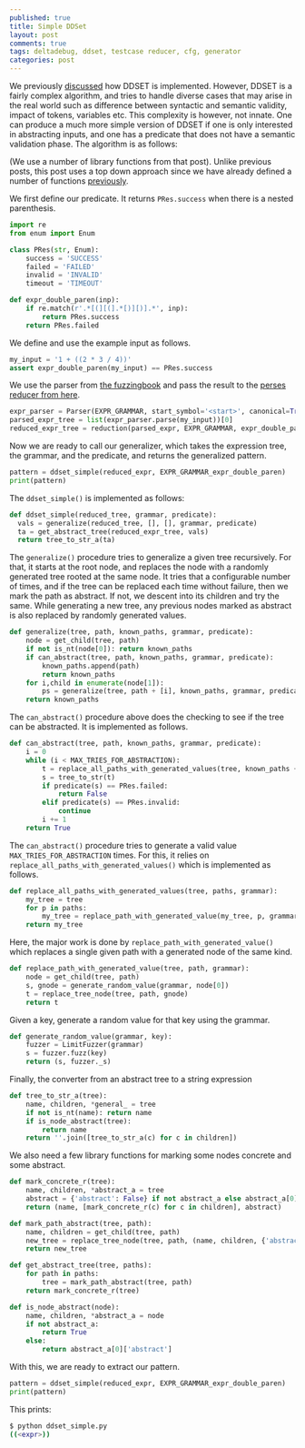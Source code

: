 ```yaml
---
published: true
title: Simple DDSet
layout: post
comments: true
tags: deltadebug, ddset, testcase reducer, cfg, generator
categories: post
---
```

We previously [discussed](/post/2020/07/15/ddset/) how DDSET is implemented. However, DDSET is a fairly complex algorithm, and
tries to handle diverse cases that may arise in the real world such as difference between syntactic and semantic validity, impact of tokens, variables etc.
This complexity is however, not innate. One can produce a much more simple version of DDSET if one is only interested in abstracting
inputs, and one has a predicate that does not have a semantic validation phase. The algorithm is as follows:

(We use a number of library functions from that post). Unlike previous posts, this post uses a top down approach since we have already
defined a number of functions [previously](/post/2020/07/15/ddset/).

We first define our predicate. It returns `PRes.success` when there is a nested parenthesis.
```python
import re
from enum import Enum

class PRes(str, Enum):
    success = 'SUCCESS'
    failed = 'FAILED'
    invalid = 'INVALID'
    timeout = 'TIMEOUT'

def expr_double_paren(inp):
    if re.match(r'.*[(][(].*[)][)].*', inp):
        return PRes.success
    return PRes.failed
```
We define and use the example input as follows.
```python
my_input = '1 + ((2 * 3 / 4))'
assert expr_double_paren(my_input) == PRes.success
```
We use the parser from [the fuzzingbook](https://fuzzingbook.org) and pass the result to the [perses reducer from here](/post/2019/12/03/ddmin/).

```python
expr_parser = Parser(EXPR_GRAMMAR, start_symbol='<start>', canonical=True)
parsed_expr_tree = list(expr_parser.parse(my_input))[0]
reduced_expr_tree = reduction(parsed_expr, EXPR_GRAMMAR, expr_double_paren)
```

Now we are ready to call our generalizer, which takes the expression tree, the grammar, and the predicate, and returns the generalized pattern.
```python
pattern = ddset_simple(reduced_expr, EXPR_GRAMMAR_expr_double_paren)
print(pattern)
```
The `ddset_simple()` is implemented as follows:
```python
def ddset_simple(reduced_tree, grammar, predicate):
  vals = generalize(reduced_tree, [], [], grammar, predicate)
  ta = get_abstract_tree(reduced_expr_tree, vals)
  return tree_to_str_a(ta)
```
The `generalize()` procedure tries to generalize a given tree recursively. For that, it starts at the root node, and replaces the node with
a randomly generated tree rooted at the same node. It tries that a configurable number of times, and if the tree can be replaced each time
without failure, then we mark the path as abstract. If not, we descent into its children and try the same. While generating a new tree, any
previous nodes marked as abstract is also replaced by randomly generated values.
```python
def generalize(tree, path, known_paths, grammar, predicate):
    node = get_child(tree, path)
    if not is_nt(node[0]): return known_paths
    if can_abstract(tree, path, known_paths, grammar, predicate):
        known_paths.append(path)
        return known_paths
    for i,child in enumerate(node[1]):
        ps = generalize(tree, path + [i], known_paths, grammar, predicate)
    return known_paths
```
The `can_abstract()` procedure above does the checking to see if the tree can be abstracted. It is implemented as follows.
```python
def can_abstract(tree, path, known_paths, grammar, predicate):
    i = 0
    while (i < MAX_TRIES_FOR_ABSTRACTION):
        t = replace_all_paths_with_generated_values(tree, known_paths + [path], grammar)
        s = tree_to_str(t)
        if predicate(s) == PRes.failed:
            return False
        elif predicate(s) == PRes.invalid:
            continue
        i += 1
    return True
```
The `can_abstract()` procedure tries to generate a valid value `MAX_TRIES_FOR_ABSTRACTION` times. For this, it relies on
`replace_all_paths_with_generated_values()` which is implemented as follows.
```python
def replace_all_paths_with_generated_values(tree, paths, grammar):
    my_tree = tree
    for p in paths:
        my_tree = replace_path_with_generated_value(my_tree, p, grammar)
    return my_tree
```
Here, the major work is done by `replace_path_with_generated_value()` which replaces a single given path with a generated node
of the same kind.
```python
def replace_path_with_generated_value(tree, path, grammar):
    node = get_child(tree, path)
    s, gnode = generate_random_value(grammar, node[0])
    t = replace_tree_node(tree, path, gnode)
    return t
```
Given a key, generate a random value for that key using the grammar. 
```python
def generate_random_value(grammar, key):
    fuzzer = LimitFuzzer(grammar)
    s = fuzzer.fuzz(key)
    return (s, fuzzer._s)
```
Finally, the converter from an abstract tree to a string expression
```python
def tree_to_str_a(tree):
    name, children, *general_ = tree
    if not is_nt(name): return name
    if is_node_abstract(tree):
        return name
    return ''.join([tree_to_str_a(c) for c in children])
```
We also need a few library functions for marking some nodes concrete and some abstract.
```python
def mark_concrete_r(tree):
    name, children, *abstract_a = tree
    abstract = {'abstract': False} if not abstract_a else abstract_a[0]
    return (name, [mark_concrete_r(c) for c in children], abstract)

def mark_path_abstract(tree, path):
    name, children = get_child(tree, path)
    new_tree = replace_tree_node(tree, path, (name, children, {'abstract': True}))
    return new_tree

def get_abstract_tree(tree, paths):
    for path in paths:
        tree = mark_path_abstract(tree, path)
    return mark_concrete_r(tree)

def is_node_abstract(node):
    name, children, *abstract_a = node
    if not abstract_a:
        return True
    else:
        return abstract_a[0]['abstract']
```
With this, we are ready to extract our pattern.
```python
pattern = ddset_simple(reduced_expr, EXPR_GRAMMAR_expr_double_paren)
print(pattern)
```
This prints:
```bash
$ python ddset_simple.py
((<expr>))
```
